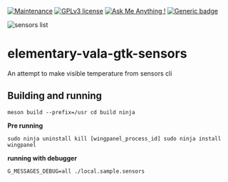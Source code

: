 [![Maintenance](https://img.shields.io/badge/Maintained%3F-yes-green.svg)](https://GitHub.com/Naereen/StrapDown.js/graphs/commit-activity)
[![GPLv3 license](https://img.shields.io/badge/License-GPLv3-blue.svg)](http://perso.crans.org/besson/LICENSE.html)
[![Ask Me Anything !](https://img.shields.io/badge/Ask%20me-anything-1abc9c.svg)](https://GitHub.com/Naereen/ama)
[![Generic badge](https://img.shields.io/badge/status-alpha_test-red.svg)](https://shields.io/)

![sensors list](https://github.com/marcelkohl/elementary-vala-gtk-sensors/blob/master/sample/screenshot.png?raw=true)

# elementary-vala-gtk-sensors
An attempt to make visible temperature from sensors cli

## Building and running
`meson build --prefix=/usr
cd build
ninja`

**Pre running**

`sudo ninja uninstall
kill [wingpanel_process_id]
sudo ninja install
wingpanel`

**running with debugger**

`G_MESSAGES_DEBUG=all ./local.sample.sensors
`
